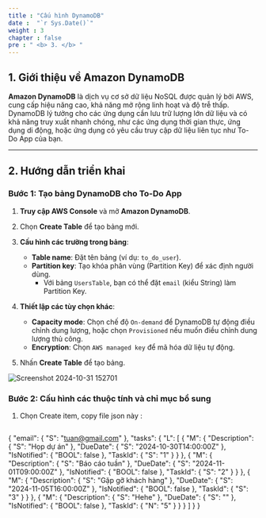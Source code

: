 ```yaml
---
title : "Cấu hình DynamoDB"
date :  "`r Sys.Date()`" 
weight : 3 
chapter : false
pre : " <b> 3. </b> "
---
```



## 1. Giới thiệu về Amazon DynamoDB

**Amazon DynamoDB** là dịch vụ cơ sở dữ liệu NoSQL được quản lý bởi AWS, cung cấp hiệu năng cao, khả năng mở rộng linh hoạt và độ trễ thấp. DynamoDB lý tưởng cho các ứng dụng cần lưu trữ lượng lớn dữ liệu và có khả năng truy xuất nhanh chóng, như các ứng dụng thời gian thực, ứng dụng di động, hoặc ứng dụng có yêu cầu truy cập dữ liệu liên tục như To-Do App của bạn.

---

## 2. Hướng dẫn triển khai

### Bước 1: Tạo bảng DynamoDB cho To-Do App

1. **Truy cập AWS Console** và mở **Amazon DynamoDB**.
2. Chọn **Create Table** để tạo bảng mới.
3. **Cấu hình các trường trong bảng**:
   - **Table name**: Đặt tên bảng (ví dụ: `to_do_user`).
   - **Partition key**: Tạo khóa phân vùng (Partition Key) để xác định người dùng.
     - Với bảng `UsersTable`, bạn có thể đặt `email` (kiểu String) làm Partition Key.

4. **Thiết lập các tùy chọn khác**:
   - **Capacity mode**: Chọn chế độ `On-demand` để DynamoDB tự động điều chỉnh dung lượng, hoặc chọn `Provisioned` nếu muốn điều chỉnh dung lượng thủ công.
   - **Encryption**: Chọn `AWS managed key` để mã hóa dữ liệu tự động.

5. Nhấn **Create Table** để tạo bảng.

![Screenshot 2024-10-31 152701](https://github.com/user-attachments/assets/5a1dcd9d-6835-44e9-a92e-7f8c527c69e5)


### Bước 2: Cấu hình các thuộc tính và chỉ mục bổ sung

1. Chọn Create item, copy file json này :

  
   ```
{
  "email": {
    "S": "tuan@gmail.com"
  },
  "tasks": {
    "L": [
      {
        "M": {
          "Description": {
            "S": "Họp dự án"
          },
          "DueDate": {
            "S": "2024-10-30T14:00:00Z"
          },
          "IsNotified": {
            "BOOL": false
          },
          "TaskId": {
            "S": "1"
          }
        }
      },
      {
        "M": {
          "Description": {
            "S": "Báo cáo tuần"
          },
          "DueDate": {
            "S": "2024-11-01T09:00:00Z"
          },
          "IsNotified": {
            "BOOL": false
          },
          "TaskId": {
            "S": "2"
          }
        }
      },
      {
        "M": {
          "Description": {
            "S": "Gặp gỡ khách hàng"
          },
          "DueDate": {
            "S": "2024-11-05T16:00:00Z"
          },
          "IsNotified": {
            "BOOL": false
          },
          "TaskId": {
            "S": "3"
          }
        }
      },
      {
        "M": {
          "Description": {
            "S": "Hehe"
          },
          "DueDate": {
            "S": ""
          },
          "IsNotified": {
            "BOOL": false
          },
          "TaskId": {
            "N": "5"
          }
        }
      }
    ]
  }
}

   ```

